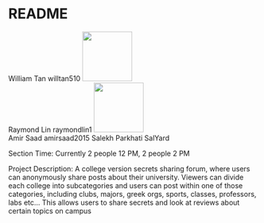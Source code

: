 # README

<div>
William Tan	willtan510 <img src="https://avatars2.githubusercontent.com/u/16597248?s=460&v=4" data-canonical-src="https://avatars2.githubusercontent.com/u/16597248?s=460&v=4" width="100" height="100"/> 
<br></div>
<div>
Raymond Lin	raymondlin1 <img src="https://avatars3.githubusercontent.com/u/22209475?s=460&v=4" data-canonical-src="https://avatars3.githubusercontent.com/u/22209475?s=460&v=4" width="100" height="100"/> </br>
</div>
Amir Saad	amirsaad2015
Salekh Parkhati 	SalYard

Section Time:
Currently 2 people 12 PM, 2 people 2 PM

Project Description:
A college version secrets sharing forum, where users can anonymously share posts about their university. Viewers can divide each college into subcategories and users can post within one of those categories, including clubs, majors, greek orgs, sports, classes, professors, labs etc... This allows users to share secrets and look at reviews about certain topics on campus 
